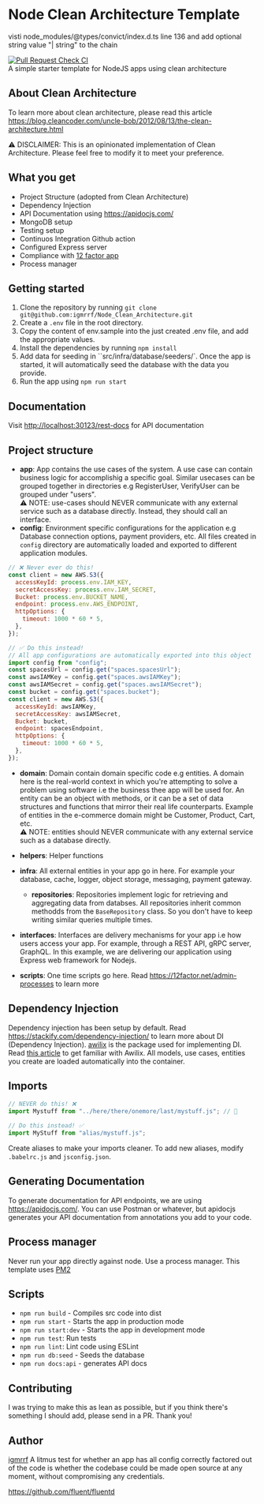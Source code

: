 # Node Clean Architecture Template

visti node_modules/@types/convict/index.d.ts line 136 and add optional string value "| string" to the chain

[![Pull Request Check CI](https://github.com/igmrrf/Node_Clean_Architecture/actions/workflows/ci.yml/badge.svg)](https://github.com/igmrrf/Node_Clean_Architecture/actions/workflows/ci.yml) \
A simple starter template for NodeJS apps using clean architecture

## About Clean Architecture

To learn more about clean architecture, please read this article https://blog.cleancoder.com/uncle-bob/2012/08/13/the-clean-architecture.html

:warning: DISCLAIMER: This is an opinionated implementation of Clean Architecture. Please feel free to modify it to meet your preference.

## What you get

- Project Structure (adopted from Clean Architecture)
- Dependency Injection
- API Documentation using https://apidocjs.com/
- MongoDB setup
- Testing setup
- Continuos Integration Github action
- Configured Express server
- Compliance with [12 factor app](https://12factor.net/)
- Process manager

## Getting started

1. Clone the repository by running `git clone git@github.com:igmrrf/Node_Clean_Architecture.git`
2. Create a `.env` file in the root directory.
3. Copy the content of env.sample into the just created .env file, and add the appropriate values.
4. Install the dependencies by running `npm install`
5. Add data for seeding in ``src/infra/database/seeders/`. Once the app is started, it will automatically seed the database with the data you provide.
6. Run the app using `npm run start`

## Documentation

Visit [http://localhost:30123/rest-docs](http://localhost:30123/rest-docs) for API documentation

## Project structure

- **app**: App contains the use cases of the system. A use case can contain business logic for accomplishig a specific goal. Similar usecases can be grouped together in directories e.g RegisterUser, VerifyUser can be grouped under "users".\
  :warning: NOTE: use-cases should NEVER communicate with any external service such as a database directly. Instead, they should call an interface.
- **config**: Environment specific configurations for the application e.g Database connection options, payment providers, etc. All files created in `config` directory are automatically loaded and exported to
  different application modules.

```js
// ❌ Never ever do this!
const client = new AWS.S3({
  accessKeyId: process.env.IAM_KEY,
  secretAccessKey: process.env.IAM_SECRET,
  Bucket: process.env.BUCKET_NAME,
  endpoint: process.env.AWS_ENDPOINT,
  httpOptions: {
    timeout: 1000 * 60 * 5,
  },
});
```

```js
// ✅ Do this instead!
// All app configurations are automatically exported into this object
import config from "config";
const spacesUrl = config.get("spaces.spacesUrl");
const awsIAMKey = config.get("spaces.awsIAMKey");
const awsIAMSecret = config.get("spaces.awsIAMSecret");
const bucket = config.get("spaces.bucket");
const client = new AWS.S3({
  accessKeyId: awsIAMKey,
  secretAccessKey: awsIAMSecret,
  Bucket: bucket,
  endpoint: spacesEndpoint,
  httpOptions: {
    timeout: 1000 * 60 * 5,
  },
});
```

- **domain**: Domain contain domain specific code e.g entities. A domain here is the real-world context in which you're attempting to solve a problem using software i.e the business thee app will be used for.
  An entity can be an object with methods, or it can be a set of data structures and functions that mirror their real life counterparts. Example of entities in the e-commerce domain might be Customer, Product, Cart, etc. \
  :warning: NOTE: entities should NEVER communicate with any external service such as a database directly.

- **helpers**: Helper functions

- **infra**: All external entities in your app go in here. For example your database, cache, logger, object storage, messaging, payment gateway.

  - **repositories**: Repositories implement logic for retrieving and aggregating data from databses. All repositories inherit common methodds from the `BaseRepository` class. So you don't have to keep writing similar queries multiple times.

- **interfaces**: Interfaces are delivery mechanisms for your app i.e how users access your app. For example, through a REST API, gRPC server, GraphQL. In this example, we are delivering our application using Express web framework for Nodejs.

- **scripts**: One time scripts go here. Read https://12factor.net/admin-processes to learn more

## Dependency Injection

Dependency injection has been setup by default. Read https://stackify.com/dependency-injection/ to learn more about DI (Dependency Injection). [awilix](https://www.npmjs.com/package/awilix) is the package used for implementing DI. Read [this article](https://medium.com/@Jeffijoe/dependency-injection-in-node-js-2016-edition-f2a88efdd427) to get familiar with Awilix. All models, use cases, entities you create are loaded automatically into the container.

## Imports

```js
// NEVER do this! ❌
import Mystuff from "../here/there/onemore/last/mystuff.js"; // 🤮
```

```js
// Do this instead! ✅
import MyStuff from "alias/mystuff.js";
```

Create aliases to make your imports cleaner. To add new aliases, modify `.babelrc.js` and `jsconfig.json`.

## Generating Documentation

To generate documentation for API endpoints, we are using https://apidocjs.com/. You can use Postman or whatever, but apidocjs generates your API documentation from annotations you add to your code.

## Process manager

Never run your app directly against node. Use a process manager. This template uses [PM2](https://pm2.keymetrics.io/)

## Scripts

- `npm run build` - Compiles src code into dist
- `npm run start` - Starts the app in production mode
- `npm run start:dev` - Starts the app in development mode
- `npm run test`: Run tests
- `npm run lint`: Lint code using ESLint
- `npm run db:seed` - Seeds the database
- `npm run docs:api` - generates API docs

## Contributing

I was trying to make this as lean as possible, but if you think there's something I should add, please send in a PR. Thank you!

## Author

[igmrrf](https://github.com/igmrrf/Node_Clean_Architecture)
A litmus test for whether an app has all config correctly factored out of the code is whether the codebase could be made open source at any moment, without compromising any credentials.

https://github.com/fluent/fluentd
